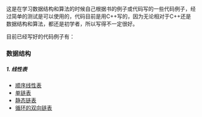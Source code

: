
这是在学习数据结构和算法的时候自己根据书的例子或代码写的一些代码例子，经过简单的测试是可以使用的，代码目前是用C++写的，因为无论相对于C++还是数据结构和算法，都还是初学者，所以写得不一定很好。

目前已经写好的代码例子有：

### 数据结构

##### 1. 线性表

* [顺序线性表](https://github.com/ccc013/Study-Notes/blob/master/DataStructe%20%26%20Algorithm/CodeExample/LinearList_Order.md)
* [单链表](https://github.com/ccc013/Study-Notes/blob/master/DataStructe%20%26%20Algorithm/CodeExample/LinkList.md)
* [静态链表](https://github.com/ccc013/Study-Notes/blob/master/DataStructe%20%26%20Algorithm/CodeExample/StaticLinkList.md)
* [循环的双向链表](https://github.com/ccc013/Study-Notes/blob/master/DataStructe%20%26%20Algorithm/CodeExample/DulLinkList.md)